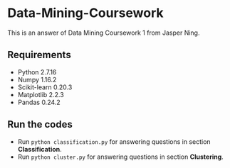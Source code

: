 # Data-Mining-Coursework
This is an answer of Data Mining Coursework 1 from Jasper Ning.

## Requirements
- Python 2.7.16
- Numpy 1.16.2
- Scikit-learn 0.20.3
- Matplotlib 2.2.3
- Pandas 0.24.2

## Run the codes
- Run `python classification.py` for answering questions in section **Classification**.
- Run `python cluster.py` for answering questions in section **Clustering**.